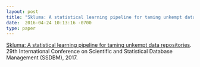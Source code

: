 ```yaml
---
layout: post
title: "Skluma: A statistical learning pipeline for taming unkempt data repositories"
date:  2016-04-24 10:13:16 -0700
type: paper
---
```

[Skluma: A statistical learning pipeline for taming unkempt data repositories](). 29th International Conference on Scientific and Statistical Database Management (SSDBM), 2017.
